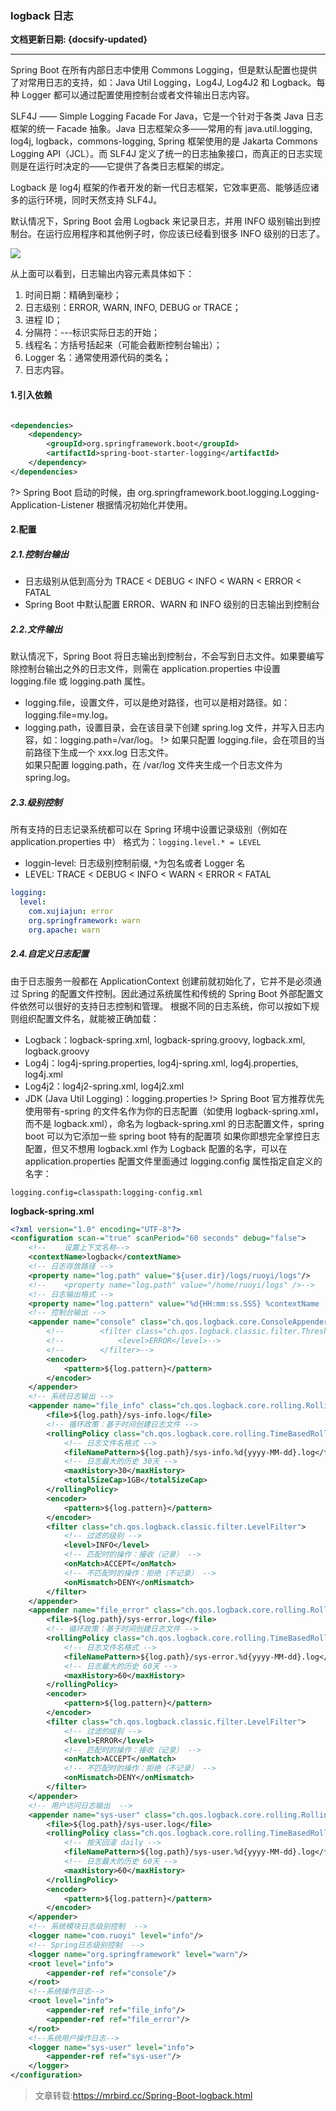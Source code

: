### logback 日志 <!-- {docsify-ignore} -->

**文档更新日期: {docsify-updated}**

---

Spring Boot 在所有内部日志中使用 Commons Logging，但是默认配置也提供了对常用日志的支持，如：Java Util Logging，Log4J,
Log4J2 和 Logback。每种 Logger 都可以通过配置使用控制台或者文件输出日志内容。

SLF4J —— Simple Logging Facade For Java，它是一个针对于各类 Java 日志框架的统一 Facade 抽象。Java 日志框架众多——常用的有 java.util.logging, log4j,
logback，commons-logging, Spring 框架使用的是 Jakarta Commons Logging
API（JCL）。而 SLF4J 定义了统一的日志抽象接口，而真正的日志实现则是在运行时决定的——它提供了各类日志框架的绑定。

Logback 是 log4j 框架的作者开发的新一代日志框架，它效率更高、能够适应诸多的运行环境，同时天然支持 SLF4J。

默认情况下，Spring Boot 会用 Logback 来记录日志，并用 INFO 级别输出到控制台。在运行应用程序和其他例子时，你应该已经看到很多 INFO 级别的日志了。

![](https://typora-img-1257000606.cos.ap-beijing.myqcloud.com/f7c8Eq.png)

从上面可以看到，日志输出内容元素具体如下：

1. 时间日期：精确到毫秒；
2. 日志级别：ERROR, WARN, INFO, DEBUG or TRACE；
3. 进程 ID；
4. 分隔符：---标识实际日志的开始；
5. 线程名：方括号括起来（可能会截断控制台输出）；
6. Logger 名：通常使用源代码的类名；
7. 日志内容。

#### 1.引入依赖

```xml

<dependencies>
    <dependency>
        <groupId>org.springframework.boot</groupId>
        <artifactId>spring-boot-starter-logging</artifactId>
    </dependency>
</dependencies>
```

?> Spring Boot 启动的时候，由 org.springframework.boot.logging.Logging-Application-Listener 根据情况初始化并使用。

#### 2.配置

##### 2.1.控制台输出

- 日志级别从低到高分为 TRACE < DEBUG < INFO < WARN < ERROR < FATAL
- Spring Boot 中默认配置 ERROR、WARN 和 INFO 级别的日志输出到控制台

##### 2.2.文件输出

默认情况下，Spring Boot 将日志输出到控制台，不会写到日志文件。如果要编写除控制台输出之外的日志文件，则需在 application.properties 中设置 logging.file 或 logging.path 属性。

- logging.file，设置文件，可以是绝对路径，也可以是相对路径。如：logging.file=my.log。
- logging.path，设置目录，会在该目录下创建 spring.log 文件，并写入日志内容，如：logging.path=/var/log。
  !> 如果只配置 logging.file，会在项目的当前路径下生成一个 xxx.log 日志文件。 <br> 如果只配置 logging.path，在 /var/log 文件夹生成一个日志文件为 spring.log。

##### 2.3.级别控制

所有支持的日志记录系统都可以在 Spring 环境中设置记录级别（例如在 application.properties 中） 格式为：`logging.level.* = LEVEL`

- loggin-level: 日志级别控制前缀, `*`为包名或者 Logger 名
- LEVEL: TRACE < DEBUG < INFO < WARN < ERROR < FATAL

```yaml
logging:
  level:
    com.xujiajun: error
    org.springframework: warn
    org.apache: warn
```

##### 2.4.自定义日志配置

由于日志服务一般都在 ApplicationContext 创建前就初始化了，它并不是必须通过 Spring 的配置文件控制。因此通过系统属性和传统的 Spring Boot 外部配置文件依然可以很好的支持日志控制和管理。
根据不同的日志系统，你可以按如下规则组织配置文件名，就能被正确加载：

- Logback：logback-spring.xml, logback-spring.groovy, logback.xml, logback.groovy
- Log4j：log4j-spring.properties, log4j-spring.xml, log4j.properties, log4j.xml
- Log4j2：log4j2-spring.xml, log4j2.xml
- JDK (Java Util Logging)：logging.properties
  !> Spring Boot 官方推荐优先使用带有-spring 的文件名作为你的日志配置（如使用 logback-spring.xml，而不是 logback.xml），命名为 logback-spring.xml 的日志配置文件，spring
  boot 可以为它添加一些 spring boot 特有的配置项
  如果你即想完全掌控日志配置，但又不想用 logback.xml 作为 Logback 配置的名字，可以在 application.properties 配置文件里面通过 logging.config 属性指定自定义的名字：

```properties
logging.config=classpath:logging-config.xml
```

**logback-spring.xml**

```xml
<?xml version="1.0" encoding="UTF-8"?>
<configuration scan-="true" scanPeriod="60 seconds" debug="false">
    <!--    设置上下文名称-->
    <contextName>logback</contextName>
    <!-- 日志存放路径 -->
    <property name="log.path" value="${user.dir}/logs/ruoyi/logs"/>
    <!--	<property name="log.path" value="/home/ruoyi/logs" />-->
    <!-- 日志输出格式 -->
    <property name="log.pattern" value="%d{HH:mm:ss.SSS} %contextName [%thread] %-5level %logger{36} - %msg%n"/>
    <!-- 控制台输出 -->
    <appender name="console" class="ch.qos.logback.core.ConsoleAppender">
        <!--        <filter class="ch.qos.logback.classic.filter.ThresholdFilter">-->
        <!--            <level>ERROR</level>-->
        <!--        </filter>-->
        <encoder>
            <pattern>${log.pattern}</pattern>
        </encoder>
    </appender>
    <!-- 系统日志输出 -->
    <appender name="file_info" class="ch.qos.logback.core.rolling.RollingFileAppender">
        <file>${log.path}/sys-info.log</file>
        <!-- 循环政策：基于时间创建日志文件 -->
        <rollingPolicy class="ch.qos.logback.core.rolling.TimeBasedRollingPolicy">
            <!-- 日志文件名格式 -->
            <fileNamePattern>${log.path}/sys-info.%d{yyyy-MM-dd}.log</fileNamePattern>
            <!-- 日志最大的历史 30天 -->
            <maxHistory>30</maxHistory>
            <totalSizeCap>1GB</totalSizeCap>
        </rollingPolicy>
        <encoder>
            <pattern>${log.pattern}</pattern>
        </encoder>
        <filter class="ch.qos.logback.classic.filter.LevelFilter">
            <!-- 过滤的级别 -->
            <level>INFO</level>
            <!-- 匹配时的操作：接收（记录） -->
            <onMatch>ACCEPT</onMatch>
            <!-- 不匹配时的操作：拒绝（不记录） -->
            <onMismatch>DENY</onMismatch>
        </filter>
    </appender>
    <appender name="file_error" class="ch.qos.logback.core.rolling.RollingFileAppender">
        <file>${log.path}/sys-error.log</file>
        <!-- 循环政策：基于时间创建日志文件 -->
        <rollingPolicy class="ch.qos.logback.core.rolling.TimeBasedRollingPolicy">
            <!-- 日志文件名格式 -->
            <fileNamePattern>${log.path}/sys-error.%d{yyyy-MM-dd}.log</fileNamePattern>
            <!-- 日志最大的历史 60天 -->
            <maxHistory>60</maxHistory>
        </rollingPolicy>
        <encoder>
            <pattern>${log.pattern}</pattern>
        </encoder>
        <filter class="ch.qos.logback.classic.filter.LevelFilter">
            <!-- 过滤的级别 -->
            <level>ERROR</level>
            <!-- 匹配时的操作：接收（记录） -->
            <onMatch>ACCEPT</onMatch>
            <!-- 不匹配时的操作：拒绝（不记录） -->
            <onMismatch>DENY</onMismatch>
        </filter>
    </appender>
    <!-- 用户访问日志输出  -->
    <appender name="sys-user" class="ch.qos.logback.core.rolling.RollingFileAppender">
        <file>${log.path}/sys-user.log</file>
        <rollingPolicy class="ch.qos.logback.core.rolling.TimeBasedRollingPolicy">
            <!-- 按天回滚 daily -->
            <fileNamePattern>${log.path}/sys-user.%d{yyyy-MM-dd}.log</fileNamePattern>
            <!-- 日志最大的历史 60天 -->
            <maxHistory>60</maxHistory>
        </rollingPolicy>
        <encoder>
            <pattern>${log.pattern}</pattern>
        </encoder>
    </appender>
    <!-- 系统模块日志级别控制  -->
    <logger name="com.ruoyi" level="info"/>
    <!-- Spring日志级别控制  -->
    <logger name="org.springframework" level="warn"/>
    <root level="info">
        <appender-ref ref="console"/>
    </root>
    <!--系统操作日志-->
    <root level="info">
        <appender-ref ref="file_info"/>
        <appender-ref ref="file_error"/>
    </root>
    <!--系统用户操作日志-->
    <logger name="sys-user" level="info">
        <appender-ref ref="sys-user"/>
    </logger>
</configuration>
```

> 文章转载:https://mrbird.cc/Spring-Boot-logback.html
